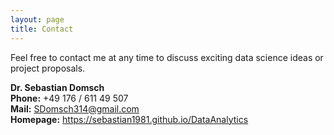```yaml
---
layout: page
title: Contact
---
```


Feel free to contact me at any time to discuss exciting data science ideas or project proposals.

**Dr. Sebastian Domsch**\
**Phone:** +49 176 / 611 49 507\
**Mail:** SDomsch314@gmail.com\
**Homepage:** https://sebastian1981.github.io/DataAnalytics